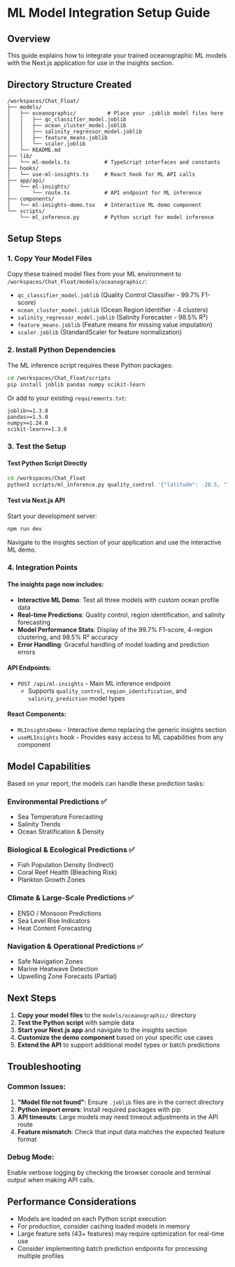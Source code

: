 # ML Model Integration Setup Guide

## Overview
This guide explains how to integrate your trained oceanographic ML models with the Next.js application for use in the insights section.

## Directory Structure Created

```
/workspaces/Chat_Float/
├── models/
│   ├── oceanographic/          # Place your .joblib model files here
│   │   ├── qc_classifier_model.joblib
│   │   ├── ocean_cluster_model.joblib
│   │   ├── salinity_regressor_model.joblib
│   │   ├── feature_means.joblib
│   │   └── scaler.joblib
│   └── README.md
├── lib/
│   └── ml-models.ts           # TypeScript interfaces and constants
├── hooks/
│   └── use-ml-insights.ts     # React hook for ML API calls
├── app/api/
│   └── ml-insights/
│       └── route.ts           # API endpoint for ML inference
├── components/
│   └── ml-insights-demo.tsx   # Interactive ML demo component
└── scripts/
    └── ml_inference.py        # Python script for model inference
```

## Setup Steps

### 1. Copy Your Model Files
Copy these trained model files from your ML environment to `/workspaces/Chat_Float/models/oceanographic/`:

- `qc_classifier_model.joblib` (Quality Control Classifier - 99.7% F1-score)
- `ocean_cluster_model.joblib` (Ocean Region Identifier - 4 clusters)  
- `salinity_regressor_model.joblib` (Salinity Forecaster - 98.5% R²)
- `feature_means.joblib` (Feature means for missing value imputation)
- `scaler.joblib` (StandardScaler for feature normalization)

### 2. Install Python Dependencies
The ML inference script requires these Python packages:

```bash
cd /workspaces/Chat_Float/scripts
pip install joblib pandas numpy scikit-learn
```

Or add to your existing `requirements.txt`:
```
joblib>=1.3.0
pandas>=1.5.0
numpy>=1.24.0
scikit-learn>=1.3.0
```

### 3. Test the Setup

#### Test Python Script Directly
```bash
cd /workspaces/Chat_Float
python3 scripts/ml_inference.py quality_control '{"latitude": -20.5, "longitude": 65.2, "temperature": 15.3, "salinity": 35.1, "pressure": 1000}'
```

#### Test via Next.js API
Start your development server:
```bash
npm run dev
```

Navigate to the insights section of your application and use the interactive ML demo.

### 4. Integration Points

#### The insights page now includes:
- **Interactive ML Demo**: Test all three models with custom ocean profile data
- **Real-time Predictions**: Quality control, region identification, and salinity forecasting
- **Model Performance Stats**: Display of the 99.7% F1-score, 4-region clustering, and 98.5% R² accuracy
- **Error Handling**: Graceful handling of model loading and prediction errors

#### API Endpoints:
- `POST /api/ml-insights` - Main ML inference endpoint
  - Supports `quality_control`, `region_identification`, and `salinity_prediction` model types

#### React Components:
- `MLInsightsDemo` - Interactive demo replacing the generic insights section
- `useMLInsights` hook - Provides easy access to ML capabilities from any component

## Model Capabilities

Based on your report, the models can handle these prediction tasks:

### Environmental Predictions ✅
- Sea Temperature Forecasting
- Salinity Trends  
- Ocean Stratification & Density

### Biological & Ecological Predictions ✅
- Fish Population Density (Indirect)
- Coral Reef Health (Bleaching Risk)
- Plankton Growth Zones

### Climate & Large-Scale Predictions ✅
- ENSO / Monsoon Predictions
- Sea Level Rise Indicators
- Heat Content Forecasting

### Navigation & Operational Predictions ✅
- Safe Navigation Zones
- Marine Heatwave Detection
- Upwelling Zone Forecasts (Partial)

## Next Steps

1. **Copy your model files** to the `models/oceanographic/` directory
2. **Test the Python script** with sample data
3. **Start your Next.js app** and navigate to the insights section
4. **Customize the demo component** based on your specific use cases
5. **Extend the API** to support additional model types or batch predictions

## Troubleshooting

### Common Issues:

1. **"Model file not found"**: Ensure `.joblib` files are in the correct directory
2. **Python import errors**: Install required packages with pip
3. **API timeouts**: Large models may need timeout adjustments in the API route
4. **Feature mismatch**: Check that input data matches the expected feature format

### Debug Mode:
Enable verbose logging by checking the browser console and terminal output when making API calls.

## Performance Considerations

- Models are loaded on each Python script execution
- For production, consider caching loaded models in memory
- Large feature sets (43+ features) may require optimization for real-time use
- Consider implementing batch prediction endpoints for processing multiple profiles
